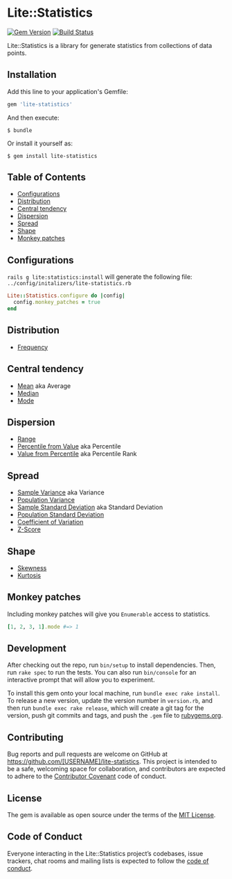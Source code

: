 # Lite::Statistics

[![Gem Version](https://badge.fury.io/rb/lite-statistics.svg)](http://badge.fury.io/rb/lite-statistics)
[![Build Status](https://travis-ci.org/drexed/lite-statistics.svg?branch=master)](https://travis-ci.org/drexed/lite-statistics)

Lite::Statistics is a library for generate statistics from collections of data points.

## Installation

Add this line to your application's Gemfile:

```ruby
gem 'lite-statistics'
```

And then execute:

    $ bundle

Or install it yourself as:

    $ gem install lite-statistics

## Table of Contents

* [Configurations](#configurations)
* [Distribution](#distribution)
* [Central tendency](#central-tendency)
* [Dispersion](#dispersion)
* [Spread](#spread)
* [Shape](#shape)
* [Monkey patches](#monkey-patches)

## Configurations

`rails g lite:statistics:install` will generate the following file:
`../config/initalizers/lite-statistics.rb`

```ruby
Lite::Statistics.configure do |config|
  config.monkey_patches = true
end
```

## Distribution

* [Frequency](https://github.com/drexed/lite-ruby/blob/master/docs/FREQUENCY.md)

## Central tendency

* [Mean](https://github.com/drexed/lite-ruby/blob/master/docs/MEAN.md) aka Average
* [Median](https://github.com/drexed/lite-ruby/blob/master/docs/MEDIAN.md)
* [Mode](https://github.com/drexed/lite-ruby/blob/master/docs/MODE.md)

## Dispersion

* [Range](https://github.com/drexed/lite-ruby/blob/master/docs/RANGE.md)
* [Percentile from Value](https://github.com/drexed/lite-ruby/blob/master/docs/PERCENTILE_FROM_VALUE.md) aka Percentile
* [Value from Percentile](https://github.com/drexed/lite-ruby/blob/master/docs/VALUE_FROM_PERCENTILE.md) aka Percentile Rank

## Spread

* [Sample Variance](https://github.com/drexed/lite-ruby/blob/master/docs/SAMPLE_VARIANCE.md) aka Variance
* [Population Variance](https://github.com/drexed/lite-ruby/blob/master/docs/POPULATION_VARIANCE.md)
* [Sample Standard Deviation](https://github.com/drexed/lite-ruby/blob/master/docs/SAMPLE_STANDARD_DEVIATION.md) aka Standard Deviation
* [Population Standard Deviation](https://github.com/drexed/lite-ruby/blob/master/docs/POPULATION_STANDARD_DEVIATION.md)
* [Coefficient of Variation](https://github.com/drexed/lite-ruby/blob/master/docs/COEFFICIENT_OF_VARIATION.md)
* [Z-Score](https://github.com/drexed/lite-ruby/blob/master/docs/ZSCORE.md)

## Shape

* [Skewness](https://github.com/drexed/lite-ruby/blob/master/docs/SKEWNESS.md)
* [Kurtosis](https://github.com/drexed/lite-ruby/blob/master/docs/KURTOSIS.md)

## Monkey patches

Including monkey patches will give you `Enumerable` access to statistics.

```ruby
[1, 2, 3, 1].mode #=> 1
```

## Development

After checking out the repo, run `bin/setup` to install dependencies. Then, run `rake spec` to run the tests. You can also run `bin/console` for an interactive prompt that will allow you to experiment.

To install this gem onto your local machine, run `bundle exec rake install`. To release a new version, update the version number in `version.rb`, and then run `bundle exec rake release`, which will create a git tag for the version, push git commits and tags, and push the `.gem` file to [rubygems.org](https://rubygems.org).

## Contributing

Bug reports and pull requests are welcome on GitHub at https://github.com/[USERNAME]/lite-statistics. This project is intended to be a safe, welcoming space for collaboration, and contributors are expected to adhere to the [Contributor Covenant](http://contributor-covenant.org) code of conduct.

## License

The gem is available as open source under the terms of the [MIT License](https://opensource.org/licenses/MIT).

## Code of Conduct

Everyone interacting in the Lite::Statistics project’s codebases, issue trackers, chat rooms and mailing lists is expected to follow the [code of conduct](https://github.com/[USERNAME]/lite-statistics/blob/master/CODE_OF_CONDUCT.md).
